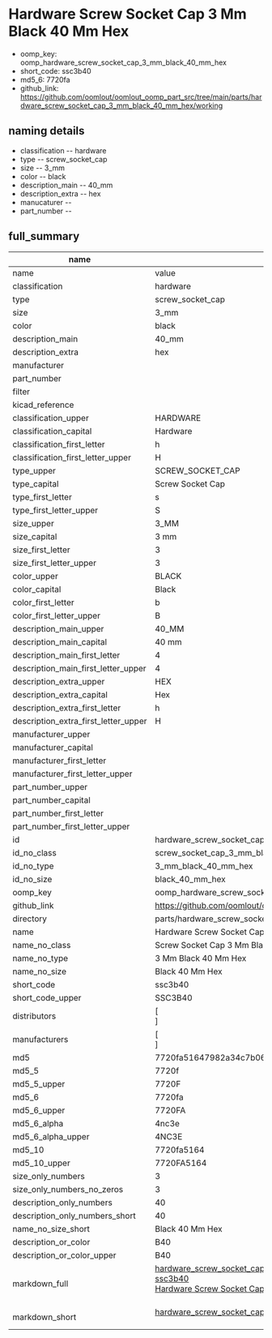 # Hardware Screw Socket Cap 3 Mm Black 40 Mm Hex

  
* oomp_key: oomp_hardware_screw_socket_cap_3_mm_black_40_mm_hex 
* short_code: ssc3b40
* md5_6: 7720fa  
* github_link: https://github.com/oomlout/oomlout_oomp_part_src/tree/main/parts/hardware_screw_socket_cap_3_mm_black_40_mm_hex/working  
## naming details
* classification -- hardware
* type -- screw_socket_cap
* size -- 3_mm
* color -- black
* description_main -- 40_mm
* description_extra -- hex
* manucaturer -- 
* part_number -- 





## full_summary
| name | value | 
| --- | --- | 
| name | value | 
| classification | hardware | 
| type | screw_socket_cap | 
| size | 3_mm | 
| color | black | 
| description_main | 40_mm | 
| description_extra | hex | 
| manufacturer |  | 
| part_number |  | 
| filter |  | 
| kicad_reference |  | 
| classification_upper | HARDWARE | 
| classification_capital | Hardware | 
| classification_first_letter | h | 
| classification_first_letter_upper | H | 
| type_upper | SCREW_SOCKET_CAP | 
| type_capital | Screw Socket Cap | 
| type_first_letter | s | 
| type_first_letter_upper | S | 
| size_upper | 3_MM | 
| size_capital | 3 mm | 
| size_first_letter | 3 | 
| size_first_letter_upper | 3 | 
| color_upper | BLACK | 
| color_capital | Black | 
| color_first_letter | b | 
| color_first_letter_upper | B | 
| description_main_upper | 40_MM | 
| description_main_capital | 40 mm | 
| description_main_first_letter | 4 | 
| description_main_first_letter_upper | 4 | 
| description_extra_upper | HEX | 
| description_extra_capital | Hex | 
| description_extra_first_letter | h | 
| description_extra_first_letter_upper | H | 
| manufacturer_upper |  | 
| manufacturer_capital |  | 
| manufacturer_first_letter |  | 
| manufacturer_first_letter_upper |  | 
| part_number_upper |  | 
| part_number_capital |  | 
| part_number_first_letter |  | 
| part_number_first_letter_upper |  | 
| id | hardware_screw_socket_cap_3_mm_black_40_mm_hex | 
| id_no_class | screw_socket_cap_3_mm_black_40_mm_hex | 
| id_no_type | 3_mm_black_40_mm_hex | 
| id_no_size | black_40_mm_hex | 
| oomp_key | oomp_hardware_screw_socket_cap_3_mm_black_40_mm_hex | 
| github_link | https://github.com/oomlout/oomlout_oomp_part_src/tree/main/parts/hardware_screw_socket_cap_3_mm_black_40_mm_hex/working | 
| directory | parts/hardware_screw_socket_cap_3_mm_black_40_mm_hex | 
| name | Hardware Screw Socket Cap 3 Mm Black 40 Mm Hex | 
| name_no_class | Screw Socket Cap 3 Mm Black 40 Mm Hex | 
| name_no_type | 3 Mm Black 40 Mm Hex | 
| name_no_size | Black 40 Mm Hex | 
| short_code | ssc3b40 | 
| short_code_upper | SSC3B40 | 
| distributors | [<br>] | 
| manufacturers | [<br>] | 
| md5 | 7720fa51647982a34c7b06a7558a800d | 
| md5_5 | 7720f | 
| md5_5_upper | 7720F | 
| md5_6 | 7720fa | 
| md5_6_upper | 7720FA | 
| md5_6_alpha | 4nc3e | 
| md5_6_alpha_upper | 4NC3E | 
| md5_10 | 7720fa5164 | 
| md5_10_upper | 7720FA5164 | 
| size_only_numbers | 3 | 
| size_only_numbers_no_zeros | 3 | 
| description_only_numbers | 40 | 
| description_only_numbers_short | 40 | 
| name_no_size_short | Black 40 Mm Hex | 
| description_or_color | B40 | 
| description_or_color_upper | B40 | 
| markdown_full | [hardware_screw_socket_cap_3_mm_black_40_mm_hex](https://github.com/oomlout/oomlout_oomp_part_src/tree/main/parts/hardware_screw_socket_cap_3_mm_black_40_mm_hex/working)<br>[ssc3b40](https://github.com/oomlout/oomlout_oomp_part_src/tree/main/parts/hardware_screw_socket_cap_3_mm_black_40_mm_hex/working)<br>[Hardware Screw Socket Cap 3 Mm Black 40 Mm Hex](https://github.com/oomlout/oomlout_oomp_part_src/tree/main/parts/hardware_screw_socket_cap_3_mm_black_40_mm_hex/working)<br><br> | 
| markdown_short | [hardware_screw_socket_cap_3_mm_black_40_mm_hex](https://github.com/oomlout/oomlout_oomp_part_src/tree/main/parts/hardware_screw_socket_cap_3_mm_black_40_mm_hex/working)<br><br> | 

